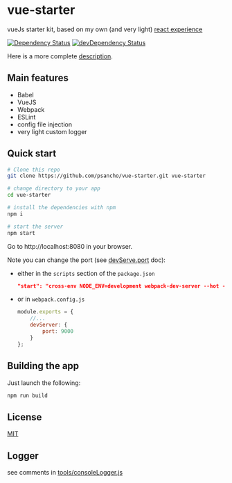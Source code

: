 # vue-starter

vueJs starter kit, based on my own (and very light) [react experience](https://github.com/psancho/gotoReact)


[![Dependency Status](https://david-dm.org/psancho/vue-starter/status.svg)](https://david-dm.org/psancho/vue-starter#info=dependencies) [![devDependency Status](https://david-dm.org/psancho/vue-starter/dev-status.svg)](https://david-dm.org/psancho/vue-starter#info=devDependencies)

Here is a more complete [description](./description.md).

## Main features

* Babel
* VueJS
* Webpack
* ESLint
* config file injection
* very light custom logger

## Quick start

```bash
# Clone this repo
git clone https://github.com/psancho/vue-starter.git vue-starter

# change directory to your app
cd vue-starter

# install the dependencies with npm
npm i

# start the server
npm start
```

Go to http://localhost:8080 in your browser.

Note you can change the port  (see [devServe.port](https://webpack.js.org/configuration/dev-server/#devserverport) doc):

* either in the `scripts` section of the `package.json`

  ```json
  "start": "cross-env NODE_ENV=development webpack-dev-server --hot --port 9000"
  ```

* or in `webpack.config.js`

  ```javascript
  module.exports = {
      //...
      devServer: {
          port: 9000
      }
  };
  ```

## Building the app

Just launch the following:

```bash
npm run build
```

## License

[MIT](./LICENCE)

## Logger

see comments in [tools/consoleLogger.js](./tools/consoleLogger.js)
